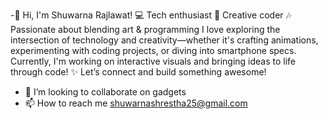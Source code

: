 -👋 Hi, I'm Shuwarna Rajlawat!
💻 Tech enthusiast  🎨 Creative coder  🎶 Passionate about blending art & programming
I love exploring the intersection of technology and creativity—whether it's crafting animations, 
experimenting with coding projects, or diving into smartphone specs.
Currently, I'm working on interactive visuals and bringing ideas to life through code!
✨ Let’s connect and build something awesome!
- 💞️ I’m looking to collaborate on gadgets 
- 📫 How to reach me shuwarnashrestha25@gmail.com

<!---
Shuwarna/Shuwarna is a ✨ special ✨ repository because its `README.md` (this file) appears on your GitHub profile.
You can click the Preview link to take a look at your changes.
--->
